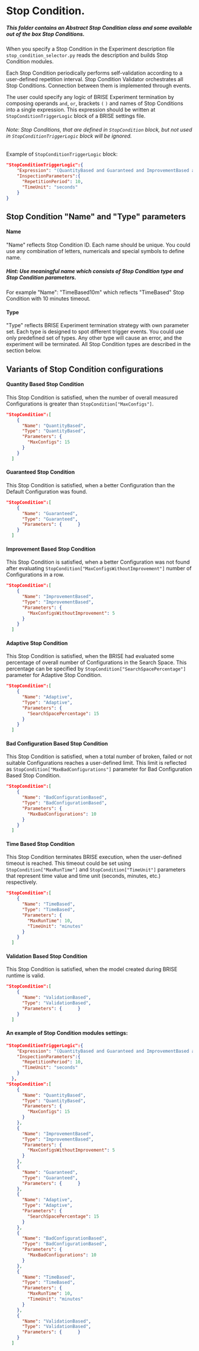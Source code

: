 # Stop Condition.
##### This folder contains an Abstract Stop Condition class and some available out of the box Stop Conditions.

When you specify a Stop Condition in the Experiment description file `stop_condition_selector.py` reads the description
 and builds Stop Condition modules. 

Each Stop Condition periodically performs self-validation according to a user-defined repetition 
interval. Stop Condition Validator orchestrates all Stop Conditions. Connection between them is implemented through events. 

The user could specify any logic of BRISE Experiment termination by composing operands `and`, `or`, brackets `(` `)` 
and names of Stop Conditions into a single expression.
This expression should be written at `StopConditionTriggerLogic` block of a BRISE settings file.
###### Note: Stop Conditions, that are defined in `StopCondition` block, but not used in `StopConditionTriggerLogic` block will be ignored.
Example of `StopConditionTriggerLogic` block:

```json
"StopConditionTriggerLogic":{
    "Expression": "(QuantityBased and Guaranteed and ImprovementBased and Adaptive) or BadConfigurationBased",
    "InspectionParameters":{
      "RepetitionPeriod": 10,
      "TimeUnit": "seconds"
    }
}
```
## Stop Condition "Name" and "Type" parameters

#### Name

"Name" reflects Stop Condition ID. Each name should be unique. You could use any combination of letters, numericals and special symbols to define name. 

##### Hint: Use meaningful name which consists of Stop Condition type and Stop Condition parameters.
For example "Name": "TimeBased10m" which reflects "TimeBased" Stop Condition with 10 minutes timeout.

#### Type

"Type" reflects BRISE Experiment termination strategy with own parameter set. Each type is designed to spot different trigger events. You could use only predefined set of types. Any other type will cause an error, and the experiment will be terminated.
All Stop Condition types are described in the section below.

## Variants of Stop Condition configurations

#### Quantity Based Stop Condition

This Stop Condition is satisfied, when the number of overall measured Configurations is greater than `StopCondition["MaxConfigs"]`.

```json
"StopCondition":[
    {
      "Name": "QuantityBased",
      "Type": "QuantityBased",
      "Parameters": {
        "MaxConfigs": 15
      }
    }
  ]
```

#### Guaranteed Stop Condition

This Stop Condition is satisfied, when a better Configuration than the Default Configuration was found.

```json
"StopCondition":[
    {
      "Name": "Guaranteed",
      "Type": "Guaranteed",
      "Parameters": {      }
    }
  ]
```

#### Improvement Based Stop Condition

This Stop Condition is satisfied, when a better Configuration was not found after evaluating 
`StopCondition["MaxConfigsWithoutImprovement"]` number of Configurations in a row.

```json
"StopCondition":[
    {
      "Name": "ImprovementBased",
      "Type": "ImprovementBased",
      "Parameters": {
        "MaxConfigsWithoutImprovement": 5
      }
    }
  ]
```

#### Adaptive Stop Condition

This Stop Condition is satisfied, when the BRISE had evaluated some percentage of overall number of Configurations in the Search Space. 
This percentage can be specified by `StopCondition["SearchSpacePercentage"]` parameter for Adaptive Stop Condition.

```json
"StopCondition":[
    {
      "Name": "Adaptive",
      "Type": "Adaptive",
      "Parameters": {
        "SearchSpacePercentage": 15
      }
    }
  ]
```
#### Bad Configuration Based Stop Condition

This Stop Condition is satisfied, when a total number of broken, failed or not suitable Configurations reaches a 
user-defined limit. This limit is reflected as `StopCondition["MaxBadConfigurations"]` parameter for Bad Configuration 
Based Stop Condition.

```json
"StopCondition":[
    {
      "Name": "BadConfigurationBased",
      "Type": "BadConfigurationBased",
      "Parameters": {
        "MaxBadConfigurations": 10
      }
    }
  ]
```

#### Time Based Stop Condition

This Stop Condition terminates BRISE execution, when the user-defined timeout is reached.
This timeout could be set using `StopCondition["MaxRunTime"]` and `StopCondition["TimeUnit"]` parameters 
that represent time value and time unit (seconds, minutes, etc.) respectively.

```json
"StopCondition":[
    {
      "Name": "TimeBased",
      "Type": "TimeBased",
      "Parameters": {
        "MaxRunTime": 10,
        "TimeUnit": "minutes"
      }
    }
  ]
```

#### Validation Based Stop Condition

This Stop Condition is satisfied, when the model created during BRISE runtime is valid.

```json
"StopCondition":[
    {
      "Name": "ValidationBased",
      "Type": "ValidationBased",
      "Parameters": {      }
    }
  ]
```

#### An example of Stop Condition modules settings:

```json
"StopConditionTriggerLogic":{
    "Expression": "(QuantityBased and Guaranteed and ImprovementBased and Adaptive or ValidationBased) or BadConfigurationBased",
    "InspectionParameters":{
      "RepetitionPeriod": 10,
      "TimeUnit": "seconds"
    }
  },
"StopCondition":[
    {
      "Name": "QuantityBased",
      "Type": "QuantityBased",
      "Parameters": {
        "MaxConfigs": 15
      }
    },
    {
      "Name": "ImprovementBased",
      "Type": "ImprovementBased",
      "Parameters": {
        "MaxConfigsWithoutImprovement": 5
      }
    },
    {
      "Name": "Guaranteed",
      "Type": "Guaranteed",
      "Parameters": {      }
    },
    {
      "Name": "Adaptive",
      "Type": "Adaptive",
      "Parameters": {
        "SearchSpacePercentage": 15
      }
    },
    {
      "Name": "BadConfigurationBased",
      "Type": "BadConfigurationBased",
      "Parameters": {
        "MaxBadConfigurations": 10
      }
    },
    {
      "Name": "TimeBased",
      "Type": "TimeBased",
      "Parameters": {
        "MaxRunTime": 10,
        "TimeUnit": "minutes"
      }
    },
    {
      "Name": "ValidationBased",
      "Type": "ValidationBased",
      "Parameters": {      }
    }
  ]
```
